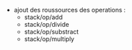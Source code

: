 - ajout des roussources des operations :
  - stack/op/add
  - stack/op/divide
  - stack/op/substract
  - stack/op/multiply
